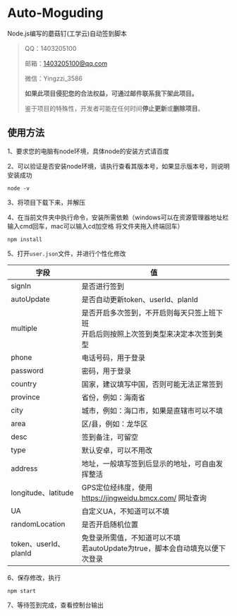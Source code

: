 # Auto-Moguding
Node.js编写的蘑菇钉(工学云)自动签到脚本
> QQ：1403205100
>
> 邮箱：1403205100@qq.com
>
> 微信：Yingzzi_3586
>
> **如果此项目侵犯您的合法权益，可通过邮件联系我下架此项目。**
>
> 鉴于项目的特殊性，开发者可能在任何时间**停止更新**或**删除项目**。
## 使用方法

1、要求您的电脑有node环境，具体node的安装方式请百度

2、可以验证是否安装node环境，请执行查看其版本号，如果显示版本号，则说明安装成功

```
node -v
```

3、将项目下载下来，并解压

4、在当前文件夹中执行命令，安装所需依赖（windows可以在资源管理器地址栏输入cmd回车，mac可以输入cd加空格 将文件夹拖入终端回车）

```
npm install
```

5、打开`user.json`文件，并进行个性化修改

| 字段                  | 值                                                           |
| --------------------- | ------------------------------------------------------------ |
| signIn                | 是否进行签到                                                 |
| autoUpdate            | 是否自动更新token、userId、planId                            |
| multiple              | 是否开启多次签到，不开启则每天只签上班下班<br>开启后则按照上次签到类型来决定本次签到类型|
| phone                 | 电话号码，用于登录                                           |
| password              | 密码，用于登录                                               |
| country               | 国家，建议填写中国，否则可能无法正常签到                     |
| province              | 省份，例如：海南省                                           |
| city                  | 城市，例如：海口市，如果是直辖市可以不填                     |
| area                  | 区/县，例如：龙华区                                          |
| desc                  | 签到备注，可留空                                             |
| type                  | 默认安卓，可以不用改                                         |
| address               | 地址，一般填写签到后显示的地址，可自由发挥整活               |
| longitude、latitude   | GPS定位经纬度，使用 https://jingweidu.bmcx.com/ 网址查询       |
| UA                    | 自定义UA，不知道可以不填                                     |
| randomLocation        | 是否开启随机位置                                             |
| token、userId、planId | 免登录所需值，不知道可以不填<br>若autoUpdate为true，脚本会自动填充以便下次登录 |

6、保存修改，执行

```
npm start
```

7、等待签到完成，查看控制台输出